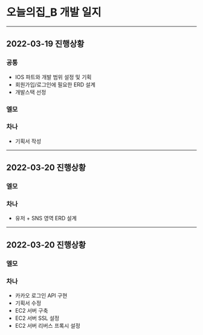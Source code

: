 # 오늘의집_B 개발 일지
***
## 2022-03-19 진행상황
### 공통
* IOS 파트와 개발 범위 설정 및 기획
* 회원가입/로그인에 필요한 ERD 설계
* 개발스택 선정


### 엘모

### 차나
* 기획서 작성

***
## 2022-03-20 진행상황



### 엘모

### 차나
* 유저 + SNS 영역 ERD 설계

***
## 2022-03-20 진행상황



### 엘모

### 차나
* 카카오 로그인 API 구현
* 기획서 수정
* EC2 서버 구축
* EC2 서버 SSL 설정
* EC2 서버 리버스 프록시 설정



